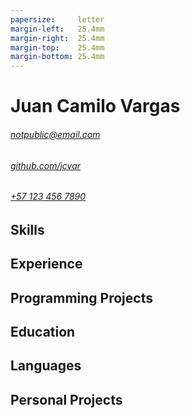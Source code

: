```yaml
---
papersize:     letter
margin-left:   25.4mm
margin-right:  25.4mm
margin-top:    25.4mm
margin-bottom: 25.4mm
---
```

# Juan Camilo Vargas

###### [notpublic@email.com][email]
###### [github.com/jcvar][github]
###### [+57 123 456 7890][tel]

## Skills
## Experience
## Programming Projects
## Education
## Languages
## Personal Projects

<!--- Links -->
[email]: mailto:notpublic@email.com
[github]: https://github.com/jcvar
[tel]: tel:+571234567890
